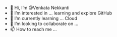 - 👋 Hi, I’m @Venkata Nekkanti
- 👀 I’m interested in ... learning and explore GitHub
- 🌱 I’m currently learning ... Cloud
- 💞️ I’m looking to collaborate on ...
- 📫 How to reach me ...

<!---
venkatanekkanti/venkatanekkanti is a ✨ special ✨ repository because its `README.md` (this file) appears on your GitHub profile.
You can click the Preview link to take a look at your changes.
--->

